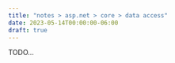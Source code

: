 ```yaml
---
title: "notes > asp.net > core > data access"
date: 2023-05-14T00:00:00-06:00
draft: true
---
```




TODO...